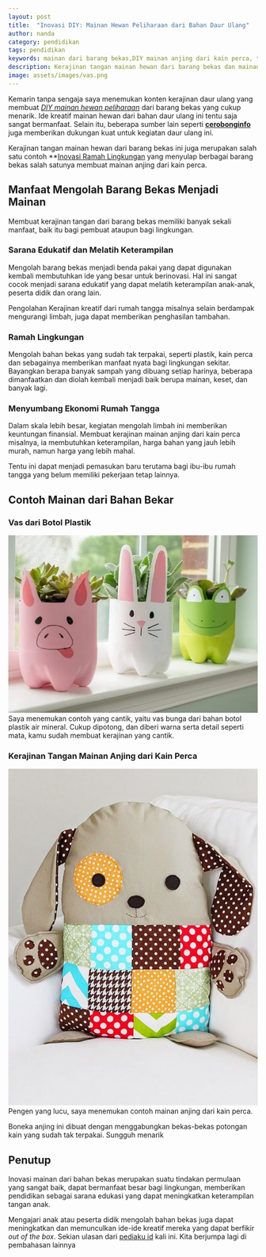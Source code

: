 ```yaml
---
layout: post
title:  "Inovasi DIY: Mainan Hewan Peliharaan dari Bahan Daur Ulang"
author: nanda
category: pendidikan
tags: pendidikan
keywords: mainan dari barang bekas,DIY mainan anjing dari kain perca, tutorial mainan hewan peliharaan ramah lingkungan, kerajinan tangan mainan hewan dari barang bekas, ide kreatif mainan hewan dari bahan daur ulang ,mainan hewan peliharaan murah dan ramah lingkungan, mainan hewan peliharaan dari bahan daur ulang,
description: Kerajinan tangan mainan hewan dari barang bekas dan mainan hewan peliharaan dari bahan daur ylang yang sangat menarik serta kreatif dan ramah lingkungan. Ini pembahasan DIY nya
image: assets/images/vas.png
---
```


Kemarin tanpa sengaja saya menemukan konten kerajinan daur ulang yang membuat *[DIY mainan hewan peliharaan](https://pediaku.id/inovasi-mainan-bahan-daur-ulang)* dari barang bekas yang cukup menarik. Ide kreatif mainan hewan dari bahan daur ulang ini tentu saja sangat bermanfaat. Selain itu, beberapa sumber lain seperti **[cerobonginfo](https://cerobonginfo.id/)** juga memberikan dukungan kuat untuk kegiatan daur ulang ini.

Kerajinan tangan mainan hewan dari barang bekas ini juga merupakan salah satu contoh **[Inovasi Ramah Lingkungan](https://cerobonginfo.id/2025/05/16/teknologi-hijau-inovasi-ramah-lingkungan-untuk-masa-depan/) yang menyulap berbagai barang bekas salah satunya membuat mainan anjing dari kain perca. 

## Manfaat Mengolah Barang Bekas Menjadi Mainan
Membuat kerajinan tangan dari barang bekas memiliki banyak sekali manfaat, baik itu bagi pembuat ataupun bagi lingkungan.
### Sarana Edukatif dan Melatih Keterampilan
Mengolah barang bekas menjadi benda pakai yang dapat digunakan kembali membutuhkan ide yang besar untuk berinovasi. Hal ini sangat cocok menjadi sarana edukatif yang dapat melatih keterampilan anak-anak, peserta didik dan orang lain.

Pengolahan Kerajinan kreatif dari rumah tangga misalnya selain berdampak mengurangi limbah, juga dapat memberikan penghasilan tambahan.

### Ramah Lingkungan 
Mengolah bahan bekas yang sudah tak terpakai, seperti plastik, kain perca dan sebagainya memberikan manfaat nyata bagi lingkungan sekitar. Bayangkan berapa banyak sampah yang dibuang setiap harinya, beberapa dimanfaatkan dan diolah kembali menjadi baik berupa mainan, keset, dan banyak lagi.

### Menyumbang Ekonomi Rumah Tangga
Dalam skala lebih besar, kegiatan mengolah limbah ini memberikan keuntungan finansial. Membuat kerajinan mainan anjing dari kain perca misalnya, ia membutuhkan keterampilan, harga bahan yang jauh lebih murah, namun harga yang lebih mahal.

Tentu ini dapat menjadi pemasukan baru terutama bagi ibu-ibu rumah tangga yang belum memiliki pekerjaan tetap lainnya.

## Contoh Mainan dari Bahan Bekar

### Vas dari Botol Plastik
![vas plastik](/assets/images/vas.png)
Saya menemukan contoh yang cantik, yaitu vas bunga dari bahan botol plastik air mineral. Cukup dipotong, dan diberi warna serta detail seperti mata, kamu sudah membuat kerajinan yang cantik.

### Kerajinan Tangan Mainan Anjing dari Kain Perca
![anjing dari kain perca](/assets/images/perca.png)
Pengen yang lucu, saya menemukan contoh mainan anjing dari kain perca.

Boneka anjing ini dibuat dengan menggabungkan bekas-bekas potongan kain yang sudah tak terpakai. Sungguh menarik

## Penutup
Inovasi mainan dari bahan bekas merupakan suatu tindakan permulaan yang sangat baik, dapat bermanfaat besar bagi lingkungan, memberikan pendidikan sebagai sarana edukasi yang dapat meningkatkan keterampilan tangan anak.

Mengajari anak atau peserta didik mengolah bahan bekas juga dapat meningkatkan dan memunculkan ide-ide kreatif mereka yang dapat berfikir *out of the box*. Sekian ulasan dari [pediaku id](/) kali ini. Kita berjumpa lagi di pembahasan lainnya